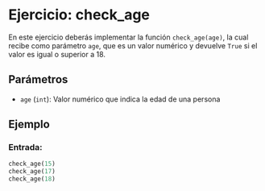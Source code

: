 # Ejercicio: check_age

En este ejercicio deberás implementar la función `check_age(age)`, la cual
recibe como parámetro `age`, que es un valor numérico y devuelve `True` si
el valor es igual o superior a 18.

## Parámetros

- `age` (`int`): Valor numérico que indica la edad de una persona

## Ejemplo

### Entrada:
```python
check_age(15)
check_age(17)
check_age(18)